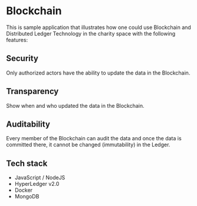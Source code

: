 # Blockchain
This is sample application that illustrates how one could use Blockchain and Distributed Ledger Technology in the charity space with the following features:

## Security

Only authorized actors have the ability to update the data in the Blockchain.

## Transparency

Show when and who updated the data in the Blockchain.

## Auditability

Every member of the Blockchain can audit the data and once the data is committed there, it cannot be changed (immutability) in the Ledger.

## Tech stack
- JavaScript / NodeJS
- HyperLedger v2.0
- Docker
- MongoDB
